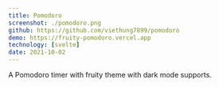 ```yaml
---
title: Pomodoro
screenshot: ./pomodoro.png
github: https://github.com/viethung7899/pomodoro
demo: https://fruity-pomodoro.vercel.app
technology: [svelte]
date: 2021-10-02
---
```


A Pomodoro timer with fruity theme with dark mode supports.

